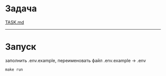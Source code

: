 # Задача
[TASK.md](./TASK.md)
___
# Запуск
заполнить .env.example, переименовать файл .env.example -> .env

`make run`


